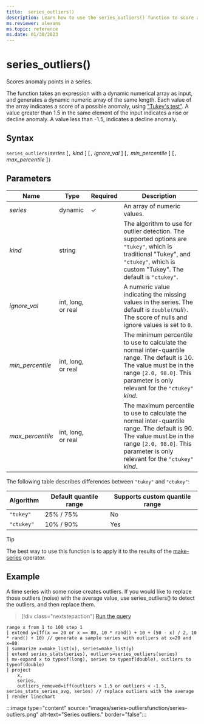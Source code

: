 ```yaml
---
title:  series_outliers()
description: Learn how to use the series_outliers() function to score anomaly points in a series.
ms.reviewer: alexans
ms.topic: reference
ms.date: 01/30/2023
---
```

# series_outliers()

Scores anomaly points in a series.

The function takes an expression with a dynamic numerical array as input, and generates a dynamic numeric array of the same length. Each value of the array indicates a score of a possible anomaly, using ["Tukey's test"](https://en.wikipedia.org/wiki/Outlier#Tukey's_fences). A value greater than 1.5 in the same element of the input indicates a rise or decline anomaly. A value less than -1.5, indicates a decline anomaly.

## Syntax

`series_outliers(`*series* [`,` *kind* ] [`,` *ignore_val* ] [`,` *min_percentile* ] [`,` *max_percentile* ]`)`

## Parameters

| Name | Type | Required | Description |
|--|--|--|--|
| *series* | dynamic | &check; | An array of numeric values.|
| *kind* | string | | The algorithm to use for outlier detection. The supported options are `"tukey"`, which is traditional "Tukey", and  `"ctukey"`, which is custom "Tukey". The default is `"ctukey"`.|
| *ignore_val* | int, long, or real | | A numeric value indicating the missing values in the series. The default is `double(`*null*`)`. The score of nulls and ignore values is set to `0`.|
| *min_percentile* | int, long, or real | | The minimum percentile to use to calculate the normal inter-quantile range. The default is 10. The value must be in the range `[2.0, 98.0]`. This parameter is only relevant for the `"ctukey"` *kind*.|
| *max_percentile* | int, long, or real | | The maximum percentile to use to calculate the normal inter-quantile range. The default is 90. The value must be in the range `[2.0, 98.0]`. This parameter is only relevant for the `"ctukey"` *kind*.|

The following table describes differences between `"tukey"` and `"ctukey"`:

| Algorithm | Default quantile range | Supports custom quantile range |
|-----------|----------------------- |--------------------------------|
| `"tukey"` | 25% / 75%              | No                             |
| `"ctukey"`| 10% / 90%              | Yes                            |

> [!TIP]
> The best way to use this function is to apply it to the results of the [make-series](make-seriesoperator.md) operator.

## Example

A time series with some noise creates outliers. If you would like to replace those outliers (noise) with the average value, use series_outliers() to detect the outliers, and then replace them.

> [!div class="nextstepaction"]
> <a href="https://dataexplorer.azure.com/clusters/help/databases/Samples?query=H4sIAAAAAAAAA2VR0XKCQAx89yv2ESpWdMYZH0p/hblKwGs5jslFenb68Y0gakdeyG6ySW7DpmsIETV7hw3EY5PnCEK9osUvKAp1Fc6FreskoiiwzeEZY7jPMy3HC9h0VZJieUFLJLscK8QUa2yfC5Reo6GO2AjBIBjXt4RAbCng28oR/iStJQ4wgljoQFVrsM91oXByzrD90aULZ76obG2QJKbZtcMDeU7vD5iSZRAjIZmASuZBxTU947lC9W5YUezHBS7uyLknXyet75rbyAe+8qePlh46P+e0Z8/+kw6ygH4xG39TpymetSWT8wNVo/e3hu/YvO4uJ7gxb1gplf17Y3kFZmjmxGg8U9+aA93Fo+Fy1EsMepGGdD1Ww4jR2o4OR8PyB1kERXkkAgAA" target="_blank">Run the query</a>

```kusto
range x from 1 to 100 step 1 
| extend y=iff(x == 20 or x == 80, 10 * rand() + 10 + (50 - x) / 2, 10 * rand() + 10) // generate a sample series with outliers at x=20 and x=80
| summarize x=make_list(x), series=make_list(y)
| extend series_stats(series), outliers=series_outliers(series)
| mv-expand x to typeof(long), series to typeof(double), outliers to typeof(double)
| project
    x,
    series,
    outliers_removed=iff(outliers > 1.5 or outliers < -1.5, series_stats_series_avg, series) // replace outliers with the average
| render linechart
```

:::image type="content" source="images/series-outliersfunction/series-outliers.png" alt-text="Series outliers." border="false":::
